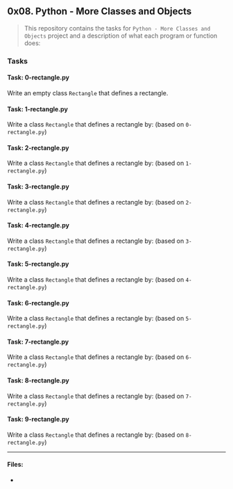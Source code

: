 ## 0x08. Python - More Classes and Objects

> This repository contains the tasks for `Python - More Classes and Objects` project and a description of what each program or function does:

### Tasks

#### Task: 0-rectangle.py
Write an empty class `Rectangle` that defines a rectangle.

#### Task: 1-rectangle.py
Write a class `Rectangle` that defines a rectangle by: (based on `0-rectangle.py`)

#### Task: 2-rectangle.py
Write a class `Rectangle` that defines a rectangle by: (based on `1-rectangle.py`)

#### Task: 3-rectangle.py
Write a class `Rectangle` that defines a rectangle by: (based on `2-rectangle.py`)

#### Task: 4-rectangle.py
Write a class `Rectangle` that defines a rectangle by: (based on `3-rectangle.py`)

#### Task: 5-rectangle.py
Write a class `Rectangle` that defines a rectangle by: (based on `4-rectangle.py`)

#### Task: 6-rectangle.py
Write a class `Rectangle` that defines a rectangle by: (based on `5-rectangle.py`)

#### Task: 7-rectangle.py
Write a class `Rectangle` that defines a rectangle by: (based on `6-rectangle.py`)

#### Task: 8-rectangle.py
Write a class `Rectangle` that defines a rectangle by: (based on `7-rectangle.py`)

#### Task: 9-rectangle.py
Write a class `Rectangle` that defines a rectangle by: (based on `8-rectangle.py`)


___

#### Files:

* []()


